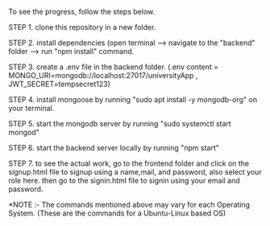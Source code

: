 To see the progress, follow the steps below.

STEP 1. clone this repository in a new folder.


STEP 2. install dependencies (open terminal --> navigate to the "backend" folder --> run "npm install" command.


STEP 3. create a .env file in the backend folder. (.env content = MONGO_URI=mongodb://localhost:27017/universityApp  , JWT_SECRET=tempsecret123)


STEP 4. install mongoose by running "sudo apt install -y mongodb-org" on your terminal.


STEP 5. start the mongodb server by running "sudo systemctl start mongod"


STEP 6. start the backend server locally by running "npm start" 


STEP 7. to see the actual work, go to the frontend folder and click on the signup.html file to signup using a name,mail, and password, also select your role here. then go to the signin.html file to signin using your email and password.



*NOTE :- The commands mentioned above may vary for each Operating System. (These are the commands for a Ubuntu-Linux based OS)
